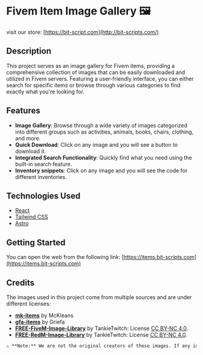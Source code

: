 # Fivem Item Image Gallery 🖼️

visit our store: [https://bit-script.com](http://bit-scripts.com/)

## Description

This project serves as an image gallery for Fivem items, providing a comprehensive collection of images that can be easily downloaded and utilized in Fivem servers. Featuring a user-friendly interface, you can either search for specific items or browse through various categories to find exactly what you're looking for.

## Features

- **Image Gallery**: Browse through a wide variety of images categorized into different groups such as activities, animals, books, chairs, clothing, and more.
- **Quick Download**: Click on any image and you will see a button to download it.
- **Integrated Search Functionality**: Quickly find what you need using the built-in search feature.
- **Inventory snippets**: Click on any image and you will see the code for different inventories.

## Technologies Used

- [React](https://reactjs.org/)
- [Tailwind CSS](https://tailwindcss.com/)
- [Astro](https://astro.build/)

## Getting Started

You can open the web from the following link:
[https://items.bit-scripts.com](https://items.bit-scripts.com)

## Credits

The images used in this project come from multiple sources and are under different licenses:

- **[mk-items](https://github.com/McKleans-Scripts)** by McKleans
- **[gfa-items](https://github.com/Griefa/gfa-items)** by Griefa
- **[FREE-FiveM-Image-Library](https://github.com/TankieTwitch/FREE-FiveM-Image-Library)** by TankieTwitch: License [CC BY-NC 4.0](https://creativecommons.org/licenses/by-nc/4.0/).
- **[FREE-RedM-Image-Library](https://github.com/TankieTwitch/FREE-RedM-Image-Library/)** by TankieTwitch: License [CC BY-NC 4.0](https://creativecommons.org/licenses/by-nc/4.0/).

```md
⚠ **Note:** We are not the original creators of these images. If any image has copyright restrictions not specified in the original repository, please let us know so we can take appropriate action.
```
